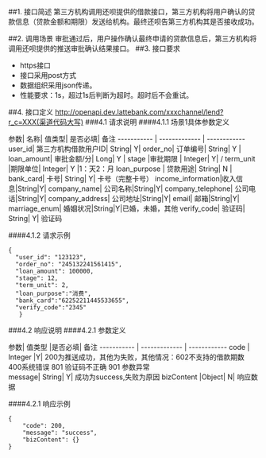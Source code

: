 ##1. 接口简述
第三方机构调用还呗提供的借款接口，第三方机构将用户确认的贷款信息（贷款金额和期限）发送给机构。最终还呗告第三方机构其是否接收成功。



##2. 调用场景
审批通过后，用户操作确认最终申请的贷款信息后，第三方机构将调用还呗提供的推送审批确认结果接口。
##3. 接口要求
* https接口
* 接口采用post方式
* 数据组织采用json传递。
* 性能要求：1s，超过1s后判断为超时。超时后不会重试。

##4. 接口定义
http://openapi.dev.lattebank.com/xxxchannel/lend?r_c=XXX(渠道代码大写)
###4.1 请求说明
####4.1.1 场景1具体参数定义

参数|  名称|  值类型| 是否必填|  备注
----------- | ------------- | ------------
user_id| 第三方机构借款用户ID|  String|  Y|
order_no|  订单编号|  String|  Y |
loan_amount| 审批金额/分|  Long|  Y |
stage |审批期限 | Integer| Y| /
term_unit |期限单位|  Integer| Y |1：天2：月
loan_purpose | 贷款用途|  String|  N |
bank_card| 卡号|  String|  Y| 卡号（完整卡号）
income_information|收入信息|String|Y|
company_name|	公司名称|String|Y|
company_telephone|	公司电话|String|Y|
company_address|	公司地址|String|Y|
email|	邮箱|String|Y|
marriage_enum|	婚姻状况|String|Y|已婚，未婚，其他
verify_code| 验证码| String|  Y| 验证码

####4.1.2 请求示例
```
{
  "user_id": "123123",
  "order_no": "245132241561415",
  "loan_amount": 100000,
  "stage": 12,
  "term_unit": 2,
  "loan_purpose":"消费",
  "bank_card":"62252211445533655",
  "verify_code":"2345"
   }
```
###4.2 响应说明
####4.2.1 参数定义

参数|   值类型 |是否必填|  备注
----------- | ------------- | ------------
code | Integer |Y| 200为推送成功，其他为失败，其他情况：602不支持的借款期数 400系统错误 801 验证码不正确 901 参数异常  
message| String|  Y| 成功为success,失败为原因
bizContent |Object| N| 响应数据

####4.2.1 响应示例
```
{
    "code": 200,
    "message": "success",
    "bizContent": {}
}
```
